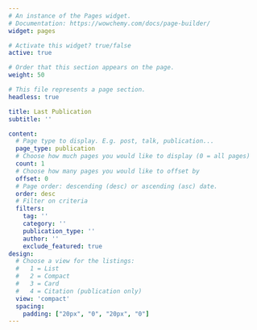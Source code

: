 ```yaml
---
# An instance of the Pages widget.
# Documentation: https://wowchemy.com/docs/page-builder/
widget: pages

# Activate this widget? true/false
active: true

# Order that this section appears on the page.
weight: 50

# This file represents a page section.
headless: true

title: Last Publication
subtitle: ''

content:
  # Page type to display. E.g. post, talk, publication...
  page_type: publication
  # Choose how much pages you would like to display (0 = all pages)
  count: 1
  # Choose how many pages you would like to offset by
  offset: 0
  # Page order: descending (desc) or ascending (asc) date.
  order: desc
  # Filter on criteria
  filters:
    tag: ''
    category: ''
    publication_type: ''
    author: ''
    exclude_featured: true
design:
  # Choose a view for the listings:
  #   1 = List
  #   2 = Compact
  #   3 = Card
  #   4 = Citation (publication only)
  view: 'compact'
  spacing:
    padding: ["20px", "0", "20px", "0"]
---
```

